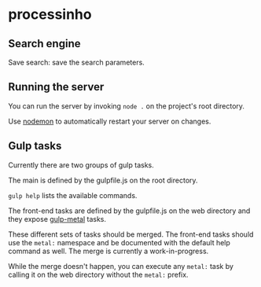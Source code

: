 # processinho

## Search engine
Save search: save the search parameters.

## Running the server
You can run the server by invoking `node .` on the project's root directory.

Use [nodemon](http://nodemon.io/) to automatically restart your server on changes.

## Gulp tasks
Currently there are two groups of gulp tasks.

The main is defined by the gulpfile.js on the root directory.

`gulp help` lists the available commands.

The front-end tasks are defined by the gulpfile.js on the web directory and they expose [gulp-metal](https://www.npmjs.com/package/gulp-metal) tasks.

These different sets of tasks should be merged. The front-end tasks should use the `metal:` namespace and be documented with the default help command as well. The merge is currently a work-in-progress.

While the merge doesn't happen, you can execute any `metal:` task by calling it on the web directory without the `metal:` prefix.
